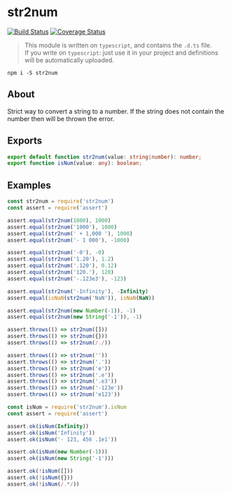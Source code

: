 # str2num

[![Build Status](https://travis-ci.org/nskazki/str2num.svg)](https://travis-ci.org/nskazki/str2num)
[![Coverage Status](https://coveralls.io/repos/github/nskazki/str2num/badge.svg?branch=master)](https://coveralls.io/github/nskazki/str2num)

>This module is written on `typescript`, and contains the `.d.ts` file.
><br>If you write on `typescript`: just use it in your project and definitions will be automatically uploaded.

```
npm i -S str2num
```

## About

Strict way to convert a string to a number.
If the string does not contain the number then will be thrown the error.

## Exports

```ts
export default function str2num(value: string|number): number;
export function isNum(value: any): boolean;
```

## Examples

```js
const str2num = require('str2num')
const assert = require('assert')

assert.equal(str2num(1000), 1000)
assert.equal(str2num('1000'), 1000)
assert.equal(str2num(' + 1,000 '), 1000)
assert.equal(str2num('- 1 000'), -1000)

assert.equal(str2num('-0'), -0)
assert.equal(str2num('1.20'), 1.2)
assert.equal(str2num('.120'), 0.12)
assert.equal(str2num('120.'), 120)
assert.equal(str2num('-.123e3'), -123)

assert.equal(str2num('-Infinity'), -Infinity)
assert.equal(isNaN(str2num('NaN')), isNaN(NaN))

assert.equal(str2num(new Number(-1)), -1)
assert.equal(str2num(new String('-1')), -1)

assert.throws(() => str2num([]))
assert.throws(() => str2num({}))
assert.throws(() => str2num(/./))

assert.throws(() => str2num(''))
assert.throws(() => str2num('.'))
assert.throws(() => str2num('e'))
assert.throws(() => str2num('.e'))
assert.throws(() => str2num('.e3'))
assert.throws(() => str2num('-123e'))
assert.throws(() => str2num('e123'))
```

```js
const isNum = require('str2num').isNum
const assert = require('assert')

assert.ok(isNum(Infinity))
assert.ok(isNum('Infinity'))
assert.ok(isNum('- 123, 456 .1e1'))

assert.ok(isNum(new Number(-1)))
assert.ok(isNum(new String('-1')))

assert.ok(!isNum([]))
assert.ok(!isNum({}))
assert.ok(!isNum(/.*/))
```
